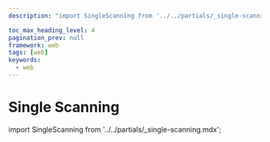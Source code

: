 ```yaml
---
description: "import SingleScanning from '../../partials/_single-scanning.mdx';                                                                                                "

toc_max_heading_level: 4
pagination_prev: null
framework: web
tags: [web]
keywords:
  - web
---
```


# Single Scanning

import SingleScanning from '../../partials/_single-scanning.mdx';

<SingleScanning/>